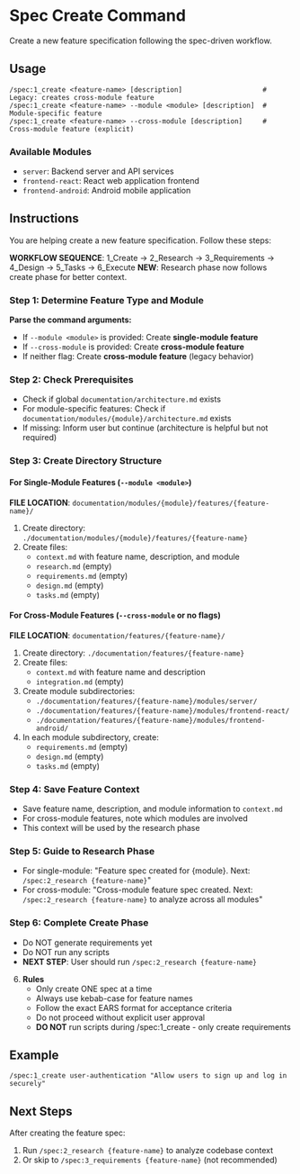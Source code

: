 # Spec Create Command

Create a new feature specification following the spec-driven workflow.

## Usage
```
/spec:1_create <feature-name> [description]                    # Legacy: creates cross-module feature
/spec:1_create <feature-name> --module <module> [description]  # Module-specific feature
/spec:1_create <feature-name> --cross-module [description]     # Cross-module feature (explicit)
```

### Available Modules
- `server`: Backend server and API services
- `frontend-react`: React web application frontend  
- `frontend-android`: Android mobile application

## Instructions
You are helping create a new feature specification. Follow these steps:

**WORKFLOW SEQUENCE**: 1_Create → 2_Research → 3_Requirements → 4_Design → 5_Tasks → 6_Execute
**NEW**: Research phase now follows create phase for better context.

### Step 1: Determine Feature Type and Module

**Parse the command arguments:**
- If `--module <module>` is provided: Create **single-module feature**
- If `--cross-module` is provided: Create **cross-module feature**
- If neither flag: Create **cross-module feature** (legacy behavior)

### Step 2: Check Prerequisites
- Check if global `documentation/architecture.md` exists
- For module-specific features: Check if `documentation/modules/{module}/architecture.md` exists
- If missing: Inform user but continue (architecture is helpful but not required)

### Step 3: Create Directory Structure

#### For Single-Module Features (`--module <module>`)
**FILE LOCATION**: `documentation/modules/{module}/features/{feature-name}/`

1. Create directory: `./documentation/modules/{module}/features/{feature-name}`
2. Create files:
   - `context.md` with feature name, description, and module
   - `research.md` (empty)
   - `requirements.md` (empty)
   - `design.md` (empty)
   - `tasks.md` (empty)

#### For Cross-Module Features (`--cross-module` or no flags)
**FILE LOCATION**: `documentation/features/{feature-name}/`

1. Create directory: `./documentation/features/{feature-name}`
2. Create files:
   - `context.md` with feature name and description
   - `integration.md` (empty) 
3. Create module subdirectories:
   - `./documentation/features/{feature-name}/modules/server/`
   - `./documentation/features/{feature-name}/modules/frontend-react/`
   - `./documentation/features/{feature-name}/modules/frontend-android/`
4. In each module subdirectory, create:
   - `requirements.md` (empty)
   - `design.md` (empty) 
   - `tasks.md` (empty)

### Step 4: Save Feature Context
- Save feature name, description, and module information to `context.md`
- For cross-module features, note which modules are involved
- This context will be used by the research phase

### Step 5: Guide to Research Phase
- For single-module: "Feature spec created for {module}. Next: `/spec:2_research {feature-name}`"
- For cross-module: "Cross-module feature spec created. Next: `/spec:2_research {feature-name}` to analyze across all modules"

### Step 6: Complete Create Phase
- Do NOT generate requirements yet
- Do NOT run any scripts
- **NEXT STEP**: User should run `/spec:2_research {feature-name}`

6. **Rules**
   - Only create ONE spec at a time
   - Always use kebab-case for feature names
   - Follow the exact EARS format for acceptance criteria
   - Do not proceed without explicit user approval
   - **DO NOT** run scripts during /spec:1_create - only create requirements

## Example
```
/spec:1_create user-authentication "Allow users to sign up and log in securely"
```

## Next Steps
After creating the feature spec:
1. Run `/spec:2_research {feature-name}` to analyze codebase context
2. Or skip to `/spec:3_requirements {feature-name}` (not recommended)
